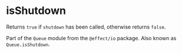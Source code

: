 # isShutdown

Returns `true` if `shutdown` has been called, otherwise returns `false`.

Part of the `Queue` module from the `@effect/io` package. Also known as `Queue.isShutdown`.

